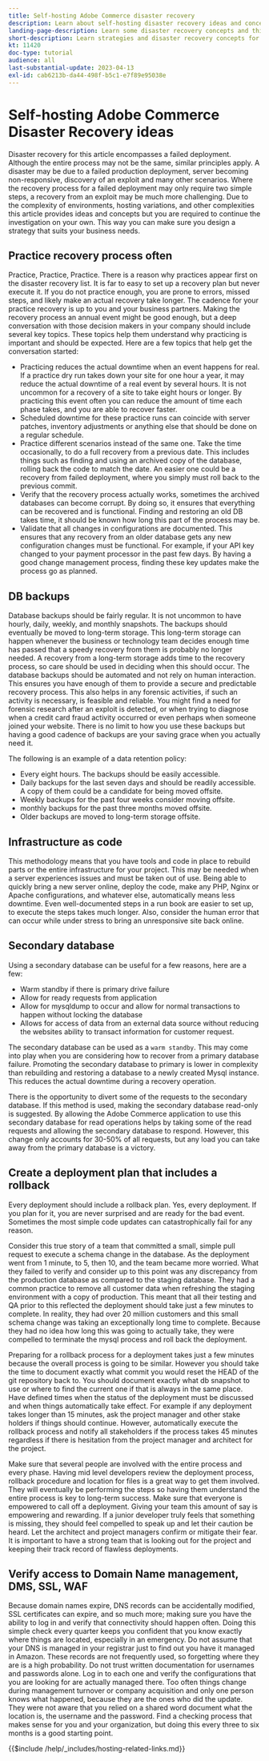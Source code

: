 ```yaml
---
title: Self-hosting Adobe Commerce disaster recovery
description: Learn about self-hosting disaster recovery ideas and concepts and best practices to consider.
landing-page-description: Learn some disaster recovery concepts and things to consider when hosting Adobe Commerce on your own.
short-description: Learn strategies and disaster recovery concepts for hosting Adobe Commerce yourself.
kt: 11420
doc-type: tutorial
audience: all
last-substantial-update: 2023-04-13
exl-id: cab6213b-da44-498f-b5c1-e7f89e95038e
---
```

# Self-hosting Adobe Commerce Disaster Recovery ideas

Disaster recovery for this article encompasses a failed deployment. Although the entire process may not be the same, similar principles apply. A disaster may be due to a failed production deployment, server becoming non-responsive, discovery of an exploit and many other scenarios. Where the recovery process for a failed deployment may only require two simple steps, a recovery from an exploit may be much more challenging. Due to the complexity of environments, hosting variations, and other complexities this article provides ideas and concepts but you are required to continue the investigation on your own. This way you can make sure you design a strategy that suits your business needs.

## Practice recovery process often

Practice, Practice, Practice. There is a reason why practices appear first on the disaster recovery list. It is far to easy to set up a recovery plan but never execute it. If you do not practice enough, you are prone to errors, missed steps, and likely make an actual recovery take longer. The cadence for your practice recovery is up to you and your business partners. Making the recovery process an annual event might be good enough, but a deep conversation with those decision makers in your company should include several key topics. These topics help them understand why practicing is important and should be expected. Here are a few topics that help get the conversation started:

* Practicing reduces the actual downtime when an event happens for real. If a practice dry run takes down your site for one hour a year, it may reduce the actual downtime of a real event by several hours. It is not uncommon for a recovery of a site to take eight hours or longer. By practicing this event often you can reduce the amount of time each phase takes, and you are able to recover faster.
* Scheduled downtime for these practice runs can coincide with server patches, inventory adjustments or anything else that should be done on a regular schedule.
* Practice different scenarios instead of the same one. Take the time occasionally, to do a full recovery from a previous date. This includes things such as finding and using an archived copy of the database, rolling back the code to match the date. An easier one could be a recovery from failed deployment, where you simply must roll back to the previous commit.
* Verify that the recovery process actually works, sometimes the archived databases can become corrupt. By doing so, it ensures that everything can be recovered and is functional. Finding and restoring an old DB takes time, it should be known how long this part of the process may be.
* Validate that all changes in configurations are documented. This ensures that any recovery from an older database gets any new configuration changes must be functional. For example, if your API key changed to your payment processor in the past few days. By having a good change management process, finding these key updates make the process go as planned.

## DB backups

Database backups should be fairly regular. It is not uncommon to have hourly, daily, weekly, and monthly snapshots. The backups should eventually be moved to long-term storage. This long-term storage can happen whenever the business or technology team decides enough time has passed that a speedy recovery from them is probably no longer needed. A recovery from a long-term storage adds time to the recovery process, so care should be used in deciding when this should occur. The database backups should be automated and not rely on human interaction. This ensures you have enough of them to provide a secure and predictable recovery process. This also helps in any forensic activities, if such an activity is necessary, is feasible and reliable. You might find a need for forensic research after an exploit is detected, or when trying to diagnose when a credit card fraud activity occurred or even perhaps when someone joined your website. There is no limit to how you use these backups but having a good cadence of backups are your saving grace when you actually need it.

The following is an example of a data retention policy:

* Every eight hours. The backups should be easily accessible.
* Daily backups for the last seven days and should be readily accessible. A copy of them could be a candidate for being moved offsite.
* Weekly backups for the past four weeks consider moving offsite.
* monthly backups for the past three months moved offsite.
* Older backups are moved to long-term storage offsite.

## Infrastructure as code

This methodology means that you have tools and code in place to rebuild parts or the entire infrastructure for your project. This may be needed when a server experiences issues and must be taken out of use. Being able to quickly bring a new server online, deploy the code, make any PHP, Nginx or Apache configurations, and whatever else, automatically means less downtime. Even well-documented steps in a run book are easier to set up, to execute the steps takes much longer. Also, consider the human error that can occur while under stress to bring an unresponsive site back online. 

## Secondary database 

Using a secondary database can be useful for a few reasons, here are a few:

* Warm standby if there is primary drive failure
* Allow for ready requests from application
* Allow for mysqldump to occur and allow for normal transactions to happen without locking the database
* Allows for access of data from an external data source without reducing the websites ability to transact information for customer request.

The secondary database can be used as a `warm standby`. This may come into play when you are considering how to recover from a primary database failure. Promoting the secondary database to primary is lower in complexity than rebuilding and restoring a database to a newly created Mysql instance. This reduces the actual downtime during a recovery operation.

 There is the opportunity to divert some of the requests to the secondary database. If this method is used, making the secondary database read-only is suggested. By allowing the Adobe Commerce application to use this secondary database for read operations helps by taking some of the read requests and allowing the secondary database to respond. However, this change only accounts for 30-50% of all requests, but any load you can take away from the primary database is a victory. 

## Create a deployment plan that includes a rollback

Every deployment should include a rollback plan. Yes, every deployment. If you plan for it, you are never surprised and are ready for the bad event. Sometimes the most simple code updates can catastrophically fail for any reason.

Consider this true story of a team that committed a small, simple pull request to execute a schema change in the database. As the deployment went from 1 minute, to 5, then 10, and the team became more worried. What they failed to verify and consider up to this point was any discrepancy from the production database as compared to the staging database. They had a common practice to remove all customer data when refreshing the staging environment with a copy of production. This meant that all their testing and QA prior to this reflected the deployment should take just a few minutes to complete. In reality, they had over 20 million customers and this small schema change was taking an exceptionally long time to complete. Because they had no idea how long this was going to actually take, they were compelled to terminate the mysql process and roll back the deployment. 

Preparing for a rollback process for a deployment takes just a few minutes because the overall process is going to be similar. However you should take the time to document exactly what commit you would reset the HEAD of the git repository back to. You should document exactly what db snapshot to use or where to find the current one if that is always in the same place. Have defined times when the status of the deployment must be discussed and when things automatically take effect. For example if any deployment takes longer than 15 minutes, ask the project manager and other stake holders if things should continue. However, automatically execute the rollback process and notify all stakeholders if the process takes 45 minutes regardless if there is hesitation from the project manager and architect for the project.

Make sure that several people are involved with the entire process and every phase. Having mid level developers review the deployment process, rollback procedure and location for files is a great way to get them involved. They will eventually be performing the steps so having them understand the entire process is key to long-term success. Make sure that everyone is empowered to call off a deployment. Giving your team this amount of say is empowering and rewarding. If a junior developer truly feels that something is missing, they should feel compelled to speak up and let their caution be heard. Let the architect and project managers confirm or mitigate their fear. It is important to have a strong team that is looking out for the project and keeping their track record of flawless deployments.

## Verify access to Domain Name management, DMS, SSL, WAF 

Because domain names expire, DNS records can be accidentally modified, SSL certificates can expire, and so much more; making sure you have the ability to log in and verify that connectivity should happen often. Doing this simple check every quarter keeps you confident that you know exactly where things are located, especially in an emergency. Do not assume that your DNS is managed in your registrar just to find out you have it managed in Amazon. These records are not frequently used, so forgetting where they are is a high probability. Do not trust written documentation for usernames and passwords alone. Log in to each one and verify the configurations that you are looking for are actually managed there. Too often things change during management turnover or company acquisition and only one person knows what happened, because they are the ones who did the update. They were not aware that you relied on a shared word document what the location is, the username and the password. Find a checking process that makes sense for you and your organization, but doing this every three to six months is a good starting point.

{{$include /help/_includes/hosting-related-links.md}}
